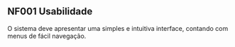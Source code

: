 ## NF001 Usabilidade ##
O sistema deve apresentar uma simples e intuitiva interface, contando com menus de fácil navegação.
